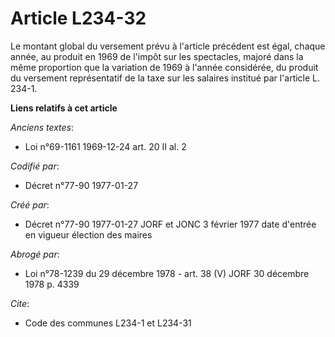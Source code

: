 # Article L234-32

Le montant global du versement prévu à l'article précédent est égal, chaque année, au produit en 1969   de l'impôt sur les
spectacles, majoré dans la même proportion que la variation de 1969 à l'année considérée, du produit du versement
représentatif de la taxe sur les salaires institué par l'article L. 234-1.

**Liens relatifs à cet article**

_Anciens textes_:

  - Loi n°69-1161 1969-12-24 art. 20 II al. 2

_Codifié par_:

  - Décret n°77-90 1977-01-27

_Créé par_:

  - Décret n°77-90 1977-01-27 JORF et JONC 3 février 1977 date d'entrée en vigueur élection des maires

_Abrogé par_:

  - Loi n°78-1239 du 29 décembre 1978 - art. 38 (V) JORF 30 décembre 1978 p. 4339

_Cite_:

  - Code des communes L234-1 et L234-31
